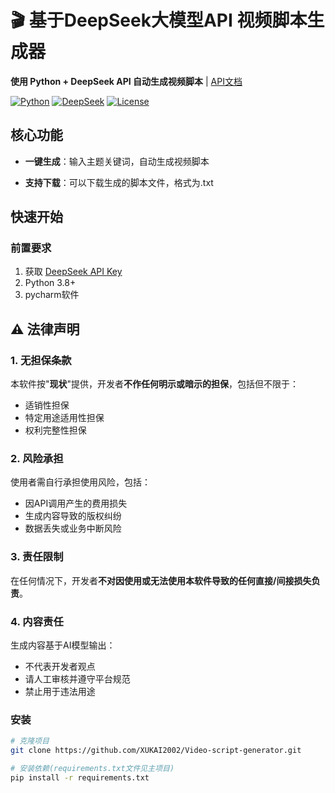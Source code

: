 # 🎬 基于DeepSeek大模型API 视频脚本生成器

**使用 Python + DeepSeek API 自动生成视频脚本** |  [API文档](https://platform.deepseek.com/api-docs/)



[![Python](https://img.shields.io/badge/Python-3.8%2B-blue?logo=python)](https://python.org)
[![DeepSeek](https://img.shields.io/badge/DeepSeek-API-orange?logo=openai)](https://deepseek.com)
[![License](https://img.shields.io/badge/License-MIT-green)](LICENSE)

## 核心功能

- **一键生成**：输入主题关键词，自动生成视频脚本

- **支持下载**：可以下载生成的脚本文件，格式为.txt

##  快速开始

### 前置要求
1. 获取 [DeepSeek API Key](https://platform.deepseek.com/)
2. Python 3.8+
3. pycharm软件

## ⚠️ 法律声明

### 1. 无担保条款
本软件按"**现状**"提供，开发者**不作任何明示或暗示的担保**，包括但不限于：
- 适销性担保
- 特定用途适用性担保
- 权利完整性担保

### 2. 风险承担
使用者需自行承担使用风险，包括：
- 因API调用产生的费用损失
- 生成内容导致的版权纠纷
- 数据丢失或业务中断风险

### 3. 责任限制
在任何情况下，开发者**不对因使用或无法使用本软件导致的任何直接/间接损失负责**。

### 4. 内容责任
生成内容基于AI模型输出：
- 不代表开发者观点
- 请人工审核并遵守平台规范
- 禁止用于违法用途

### 安装
```bash
# 克隆项目
git clone https://github.com/XUKAI2002/Video-script-generator.git

# 安装依赖(requirements.txt文件见主项目)
pip install -r requirements.txt
